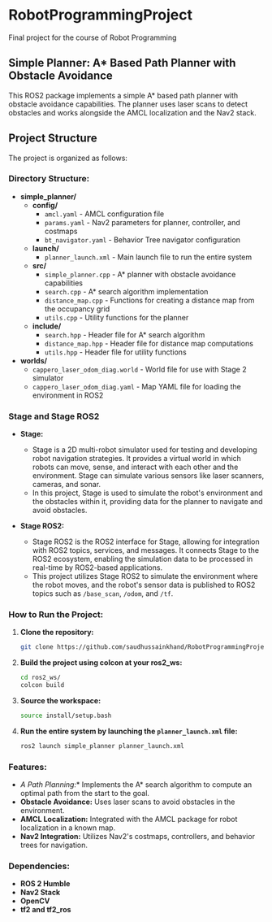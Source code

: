 # RobotProgrammingProject

Final project for the course of Robot Programming

## Simple Planner: A* Based Path Planner with Obstacle Avoidance

This ROS2 package implements a simple A* based path planner with obstacle avoidance capabilities. The planner uses laser scans to detect obstacles and works alongside the AMCL localization and the Nav2 stack.

## Project Structure

The project is organized as follows:

### Directory Structure:

- **simple_planner/**
  - **config/**
    - `amcl.yaml` - AMCL configuration file
    - `params.yaml` - Nav2 parameters for planner, controller, and costmaps
    - `bt_navigator.yaml` - Behavior Tree navigator configuration
  - **launch/**
    - `planner_launch.xml` - Main launch file to run the entire system
  - **src/**
    - `simple_planner.cpp` - A* planner with obstacle avoidance capabilities
    - `search.cpp` - A* search algorithm implementation
    - `distance_map.cpp` - Functions for creating a distance map from the occupancy grid
    - `utils.cpp` - Utility functions for the planner
  - **include/**
    - `search.hpp` - Header file for A* search algorithm
    - `distance_map.hpp` - Header file for distance map computations
    - `utils.hpp` - Header file for utility functions
- **worlds/**
    - `cappero_laser_odom_diag.world` - World file for use with Stage 2 simulator
    - `cappero_laser_odom_diag.yaml` - Map YAML file for loading the environment in ROS2

### Stage and Stage ROS2

- **Stage:**
    - Stage is a 2D multi-robot simulator used for testing and developing robot navigation strategies. It provides a virtual world in which robots can move, sense, and interact with each other and the environment. Stage can simulate various sensors like laser scanners, cameras, and sonar.
    - In this project, Stage is used to simulate the robot's environment and the obstacles within it, providing data for the planner to navigate and avoid obstacles.

- **Stage ROS2:**
    - Stage ROS2 is the ROS2 interface for Stage, allowing for integration with ROS2 topics, services, and messages. It connects Stage to the ROS2 ecosystem, enabling the simulation data to be processed in real-time by ROS2-based applications.
    - This project utilizes Stage ROS2 to simulate the environment where the robot moves, and the robot's sensor data is published to ROS2 topics such as `/base_scan`, `/odom`, and `/tf`.


### How to Run the Project:

1. **Clone the repository:**
    ```bash
    git clone https://github.com/saudhussainkhand/RobotProgrammingProject.git
    ```

2. **Build the project using colcon at your ros2_ws:**
    ```bash
    cd ros2_ws/
    colcon build
    ```

3. **Source the workspace:**
    ```bash
    source install/setup.bash
    ```

4. **Run the entire system by launching the `planner_launch.xml` file:**
    ```bash
    ros2 launch simple_planner planner_launch.xml
    ```

### Features:
- **A* Path Planning:** Implements the A* search algorithm to compute an optimal path from the start to the goal.
- **Obstacle Avoidance:** Uses laser scans to avoid obstacles in the environment.
- **AMCL Localization:** Integrated with the AMCL package for robot localization in a known map.
- **Nav2 Integration:** Utilizes Nav2's costmaps, controllers, and behavior trees for navigation.

### Dependencies:
- **ROS 2 Humble**
- **Nav2 Stack**
- **OpenCV**
- **tf2 and tf2_ros**

